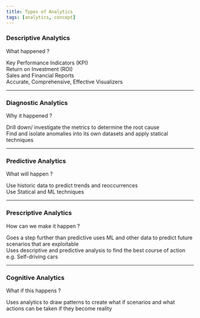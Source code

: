 ```yaml
---
title: Types of Analytics
tags: [analytics, concept]
---
```


### Descriptive Analytics

What happened ?

Key Performance Indicators (KPI)  
Return on Investment (ROI)  
Sales and Financial Reports  
Accurate, Comprehensive, Effective Visualizers

---

### Diagnostic Analytics

Why it happened ?

Drill down/ investigate the metrics to determine the root cause  
Find and isolate anomalies into its own datasets and apply statical techniques

---

### Predictive Analytics

What will happen ?

Use historic data to predict trends and reoccurrences  
Use Statical and ML techniques

---

### Prescriptive Analytics

How can we make it happen ?

Goes a step further than predictive uses ML and other data to predict future scenarios that are exploitable  
Uses descriptive and predictive analysis to find the best course of action  
e.g. Self-driving cars

---

### Cognitive Analytics

What if this happens ?

Uses analytics to draw patterns to create what if scenarios and what actions can be taken if they become reality